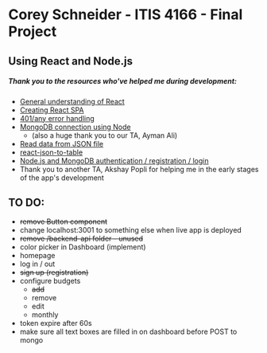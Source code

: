 # Corey Schneider - ITIS 4166 - Final Project

## Using React and Node.js

##### Thank you to the resources who've helped me during development:
- [General understanding of React](https://www.youtube.com/watch?v=fnpmR6Q5lEc&ab_channel=Simplilearn)
- [Creating React SPA](https://www.kirupa.com/react/creating_single_page_app_react_using_react_router.htm)
- [401/any error handling](https://stackoverflow.com/a/47216863)
- [MongoDB connection using Node](https://www.youtube.com/watch?v=Qn0SOL8vK8w&ab_channel=SaturdayDeveloper)
    - (also a huge thank you to our TA, Ayman Ali)
- [Read data from JSON file](https://www.pluralsight.com/guides/fetch-data-from-a-json-file-in-a-react-app)
- [react-json-to-table](https://www.npmjs.com/package/react-json-to-table)
- [Node.js and MongoDB authentication / registration / login](https://jasonwatmore.com/post/2018/06/14/nodejs-mongodb-simple-api-for-authentication-registration-and-user-management)
- Thank you to another TA, Akshay Popli for helping me in the early stages of the app's development

## TO DO:
- ~~remove Button component~~
- change localhost:3001 to something else when live app is deployed
- ~~remove /backend-api folder - unused~~
- color picker in Dashboard (implement)
- homepage
- log in / out
- ~~sign up (registration)~~
- configure budgets
    - ~~add~~
    - remove
    - edit
    - monthly
- token expire after 60s
- make sure all text boxes are filled in on dashboard before POST to mongo